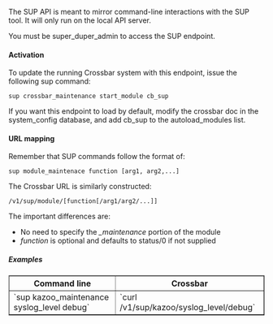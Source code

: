 

The SUP API is meant to mirror command-line interactions with the SUP tool. It will only run on the local API server.

You must be super\_duper\_admin to access the SUP endpoint.

#### Activation

To update the running Crossbar system with this endpoint, issue the following sup command:

    sup crossbar_maintenance start_module cb_sup

If you want this endpoint to load by default, modify the crossbar doc in the system\_config database, and add cb\_sup to the autoload\_modules list.

#### URL mapping

Remember that SUP commands follow the format of:

    sup module_maintenace function [arg1, arg2,...]

The Crossbar URL is similarly constructed:

    /v1/sup/module/[function[/arg1/arg2/...]]

The important differences are:

* No need to specify the *_maintenance* portion of the module
* *function* is optional and defaults to status/0 if not supplied

##### Examples

<table border=1>
  <thead>
    <tr><th>Command line</th><th>Crossbar</th></tr>
  </thead>
  <tbody>
    <tr>
      <td>`sup kazoo_maintenance syslog_level debug`</td>
      <td>`curl /v1/sup/kazoo/syslog_level/debug`</td>
    </tr>
  </tbody>
</table>
